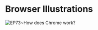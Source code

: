 # Browser Illustrations

![EP73~How does Chrome work?](https://ngte-superbed.oss-cn-beijing.aliyuncs.com/uPic/nHRR2nVWGrVq.webp)
